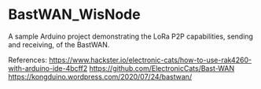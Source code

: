 # BastWAN_WisNode

A sample Arduino project demonstrating the LoRa P2P capabilities, sending and receiving, of the BastWAN.

References:
https://www.hackster.io/electronic-cats/how-to-use-rak4260-with-arduino-ide-4bcff2
https://github.com/ElectronicCats/Bast-WAN
https://kongduino.wordpress.com/2020/07/24/bastwan/

